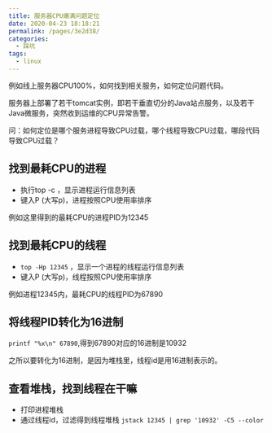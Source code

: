 ```yaml
---
title: 服务器CPU爆满问题定位
date: 2020-04-23 18:18:21
permalink: /pages/3e2d38/
categories:
  - 踩坑
tags: 
  - linux
---
```


例如线上服务器CPU100%，如何找到相关服务，如何定位问题代码。

服务器上部署了若干tomcat实例，即若干垂直切分的Java站点服务，以及若干Java微服务，突然收到运维的CPU异常告警。

问：如何定位是哪个服务进程导致CPU过载，哪个线程导致CPU过载，哪段代码导致CPU过载？
<!-- more -->

## 找到最耗CPU的进程
- 执行top -c ，显示进程运行信息列表
- 键入P (大写p)，进程按照CPU使用率排序

例如这里得到的最耗CPU的进程PID为12345

## 找到最耗CPU的线程
- `top -Hp 12345` ，显示一个进程的线程运行信息列表 
- 键入P (大写p)，线程按照CPU使用率排序

例如进程12345内，最耗CPU的线程PID为67890

## 将线程PID转化为16进制

`printf "%x\n" 67890`,得到67890对应的16进制是10932

之所以要转化为16进制，是因为堆栈里，线程id是用16进制表示的。

## 查看堆栈，找到线程在干嘛
- 打印进程堆栈
- 通过线程id，过滤得到线程堆栈
`jstack 12345 | grep '10932' -C5 --color`